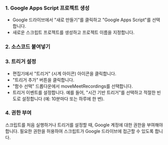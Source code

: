 ### 1.  Google Apps Script 프로젝트 생성
- Google 드라이브에서 "새로 만들기"를 클릭하고 "Google Apps Script"를 선택합니다.
- 새로운 스크립트 프로젝트를 생성하고 프로젝트 이름을 지정합니다.
### 2. 소스코드 붙여넣기
### 3. 트리거 설정
- 편집기에서 "트리거" (시계 아이콘) 아이콘을 클릭합니다.
- "트리거 추가" 버튼을 클릭합니다.
- "함수 선택" 드롭다운에서 moveMeetRecordings를 선택합니다.
- 트리거 이벤트를 설정합니다. 예를 들어, "시간 기반 트리거"를 선택하고 적절한 빈도로 설정합니다 (예: 10분마다 또는 하루에 한 번).
  
### 4. 권한 부여
스크립트를 처음 실행하거나 트리거를 설정할 때, Google 계정에 대한 권한을 부여해야 합니다. 필요한 권한을 허용하여 스크립트가 Google 드라이브에 접근할 수 있도록 합니다.
